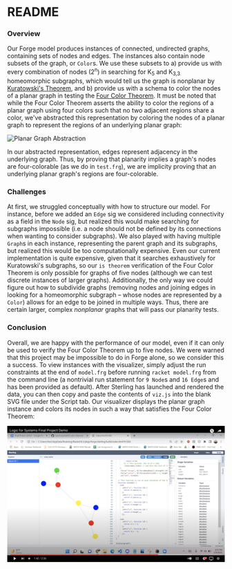 # README
### Overview
Our Forge model produces instances of connected, undirected graphs, containing sets of nodes and edges. The instances also contain node subsets of the graph, or `Color`s. We use these subsets to a) provide us with every combination of nodes (2<sup>n</sup>) in searching for K<sub>5</sub> and K<sub>3,3</sub> homeomorphic subgraphs, which would tell us the graph is nonplanar by [Kuratowski's Theorem](https://en.wikipedia.org/wiki/Kuratowski%27s_theorem), and b) provide us with a schema to color the nodes of a planar graph in testing the [Four Color Theorem](https://en.wikipedia.org/wiki/Four_color_theorem). It must be noted that while the Four Color Theorem asserts the ability to color the regions of a planar graph using four colors such that no two adjacent regions share a color, we've abstracted this representation by coloring the nodes of a planar graph to represent the regions of an underlying planar graph:

![Planar Graph Abstraction](https://media.geeksforgeeks.org/wp-content/uploads/20210714163156/map3-300x142.png)
 
In our abstracted representation, edges represent adjacency in the underlying graph. Thus, by proving that planarity implies a graph's nodes are four-colorable (as we do in `test.frg`), we are implicity proving that an underlying planar graph's regions are four-colorable.
### Challenges
At first, we struggled conceptually with how to structure our model. For instance, before we added an `Edge` sig we considered including connectivity as a field in the `Node` sig, but realized this would make searching for subgraphs impossible (i.e. a node should not be defined by its connections when wanting to consider subgraphs). We also played with having multiple `Graph`s in each instance, representing the parent graph and its subgraphs, but realized this would be too computationally expensive. Even our current implementation is quite expensive, given that it searches exhaustively for Kuratowski's subgraphs, so our `is theorem` verification of the Four Color Theorem is only possible for graphs of five nodes (although we can test discrete instances of larger graphs). Additionally, the only way we could figure out how to subdivide graphs (removing nodes and joining edges in looking for a homeomorphic subgraph – whose nodes are represented by a `Color`) allows for an edge to be joined in multiple ways. Thus, there are certain larger, complex *nonplanar* graphs that will pass our planarity tests. 
### Conclusion
Overall, we are happy with the performance of our model, even if it can only be used to verify the Four Color Theorem up to five nodes. We were warned that this project may be impossible to do in Forge alone, so we consider this a success. To view instances with the visualizer, simply adjust the run constraints at the end of `model.frg` before running `racket model.frg` from the command line (a nontrivial run statement for `9 Node`s and `16 Edge`s and has been provided as default). After Sterling has launched and rendered the data, you can then copy and paste the contents of `viz.js` into the blank SVG file under the Script tab. Our visualizer displays the planar graph instance and colors its nodes in such a way that satisfies the Four Color Theorem:

<a href="https://youtu.be/wP1Dl_kjZWM" rel="Video walkthrough of visualizer">![Video walkthrough of visualizer](video_thumbnail.png)</a>